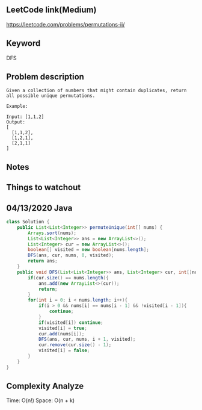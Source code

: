 ## LeetCode link(Medium)
https://leetcode.com/problems/permutations-ii/

## Keyword
DFS

## Problem description
```
Given a collection of numbers that might contain duplicates, return all possible unique permutations.

Example:

Input: [1,1,2]
Output:
[
  [1,1,2],
  [1,2,1],
  [2,1,1]
]
```



## Notes


## Things to watchout

## 04/13/2020 Java

```java
class Solution {
    public List<List<Integer>> permuteUnique(int[] nums) {
        Arrays.sort(nums);
        List<List<Integer>> ans = new ArrayList<>();
        List<Integer> cur = new ArrayList<>();
        boolean[] visited = new boolean[nums.length];
        DFS(ans, cur, nums, 0, visited);
        return ans;
    }
    public void DFS(List<List<Integer>> ans, List<Integer> cur, int[]nums, int curIdx, boolean[] visited){
        if(cur.size() == nums.length){
            ans.add(new ArrayList<>(cur));
            return;
        }
        for(int i = 0; i < nums.length; i++){
            if(i > 0 && nums[i] == nums[i - 1] && !visited[i - 1]){
                continue;
            }
            if(visited[i]) continue;
            visited[i] = true;
            cur.add(nums[i]);
            DFS(ans, cur, nums, i + 1, visited);
            cur.remove(cur.size() - 1);
            visited[i] = false;
        }
    }
}

```
## Complexity Analyze
Time: O(n!)
Space: O(n + k)